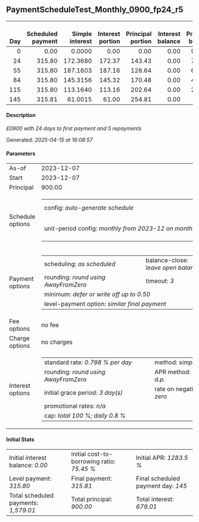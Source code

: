 <h2>PaymentScheduleTest_Monthly_0900_fp24_r5</h2><table><thead style="vertical-align: bottom;"><th style="text-align: right;">Day</th><th style="text-align: right;">Scheduled payment</th><th style="text-align: right;">Simple interest</th><th style="text-align: right;">Interest portion</th><th style="text-align: right;">Principal portion</th><th style="text-align: right;">Interest balance</th><th style="text-align: right;">Principal balance</th><th style="text-align: right;">Total simple interest</th><th style="text-align: right;">Total interest</th><th style="text-align: right;">Total principal</th></thead><tr style="text-align: right;"><td class="ci00">0</td><td class="ci01" style="white-space: nowrap;">0.00</td><td class="ci02">0.0000</td><td class="ci03">0.00</td><td class="ci04">0.00</td><td class="ci05">0.00</td><td class="ci06">900.00</td><td class="ci07">0.0000</td><td class="ci08">0.00</td><td class="ci09">0.00</td></tr><tr style="text-align: right;"><td class="ci00">24</td><td class="ci01" style="white-space: nowrap;">315.80</td><td class="ci02">172.3680</td><td class="ci03">172.37</td><td class="ci04">143.43</td><td class="ci05">0.00</td><td class="ci06">756.57</td><td class="ci07">172.3680</td><td class="ci08">172.37</td><td class="ci09">143.43</td></tr><tr style="text-align: right;"><td class="ci00">55</td><td class="ci01" style="white-space: nowrap;">315.80</td><td class="ci02">187.1603</td><td class="ci03">187.16</td><td class="ci04">128.64</td><td class="ci05">0.00</td><td class="ci06">627.93</td><td class="ci07">359.5283</td><td class="ci08">359.53</td><td class="ci09">272.07</td></tr><tr style="text-align: right;"><td class="ci00">84</td><td class="ci01" style="white-space: nowrap;">315.80</td><td class="ci02">145.3156</td><td class="ci03">145.32</td><td class="ci04">170.48</td><td class="ci05">0.00</td><td class="ci06">457.45</td><td class="ci07">504.8438</td><td class="ci08">504.85</td><td class="ci09">442.55</td></tr><tr style="text-align: right;"><td class="ci00">115</td><td class="ci01" style="white-space: nowrap;">315.80</td><td class="ci02">113.1640</td><td class="ci03">113.16</td><td class="ci04">202.64</td><td class="ci05">0.00</td><td class="ci06">254.81</td><td class="ci07">618.0078</td><td class="ci08">618.01</td><td class="ci09">645.19</td></tr><tr style="text-align: right;"><td class="ci00">145</td><td class="ci01" style="white-space: nowrap;">315.81</td><td class="ci02">61.0015</td><td class="ci03">61.00</td><td class="ci04">254.81</td><td class="ci05">0.00</td><td class="ci06">0.00</td><td class="ci07">679.0093</td><td class="ci08">679.01</td><td class="ci09">900.00</td></tr></table><p><h4>Description</h4><i>£0900 with 24 days to first payment and 5 repayments</i></p><p>Generated: <i>2025-04-15 at 16:08:57</i></p><h4>Parameters</h4><table><tr><td>As-of</td><td>2023-12-07</td></tr><tr><td>Start</td><td>2023-12-07</td></tr><tr><td>Principal</td><td>900.00</td></tr><tr><td>Schedule options</td><td><table><tr><td>config: <i>auto-generate schedule</i></td><td>payment count: <i>5</i></td></tr><tr><td style="white-space: nowrap;">unit-period config: <i>monthly from 2023-12 on month-end</i></td><td>max duration: <i>unlimited</i></td></tr></table></td></tr><tr><td>Payment options</td><td><table><tr><td>scheduling: <i>as scheduled</i></td><td>balance-close: <i>leave&nbsp;open&nbsp;balance</i></td></tr><tr><td>rounding: <i>round using AwayFromZero</i></td><td>timeout: <i>3</i></td></tr><tr><td colspan='2'>minimum: <i>defer&nbsp;or&nbsp;write&nbsp;off&nbsp;up&nbsp;to&nbsp;0.50</i></td></tr><tr><td colspan='2'>level-payment option: <i>similar&nbsp;final&nbsp;payment</i></td></tr></table></td></tr><tr><td>Fee options</td><td>no fee</td></tr><tr><td>Charge options</td><td>no charges</td></tr><tr><td>Interest options</td><td><table><tr><td>standard rate: <i>0.798 % per day</i></td><td>method: <i>simple</i></td></tr><tr><td>rounding: <i>round using AwayFromZero</i></td><td>APR method: <i>UK FCA to 1 d.p.</i></td></tr><tr><td>initial grace period: <i>3 day(s)</i></td><td>rate on negative balance: <i>zero</i></td></tr><tr><td colspan="2">promotional rates: <i><i>n/a</i></i></td></tr><tr><td colspan="2">cap: <i>total 100 %; daily 0.8 %</td></tr></table></td></tr></table><h4>Initial Stats</h4><table><tr><td>Initial interest balance: <i>0.00</i></td><td>Initial cost-to-borrowing ratio: <i>75.45 %</i></td><td>Initial APR: <i>1283.5 %</i></td></tr><tr><td>Level payment: <i>315.80</i></td><td>Final payment: <i>315.81</i></td><td>Final scheduled payment day: <i>145</i></td></tr><tr><td>Total scheduled payments: <i>1,579.01</i></td><td>Total principal: <i>900.00</i></td><td>Total interest: <i>679.01</i></td></tr></table>